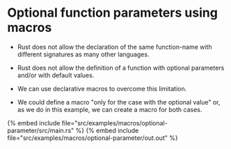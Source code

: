 # Optional function parameters using macros

* Rust does not allow the declaration of the same function-name with different signatures as many other languages.
* Rust does not allow the definition of a function with optional parameters and/or with default values.

* We can use declarative macros to overcome this limitation.

* We could define a macro "only for the case with the optional value" or, as we do in this example, we can create a macro for both cases.

{% embed include file="src/examples/macros/optional-parameter/src/main.rs" %}
{% embed include file="src/examples/macros/optional-parameter/out.out" %}


